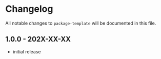 # Changelog

All notable changes to `package-template` will be documented in this file.

## 1.0.0 - 202X-XX-XX

- initial release
